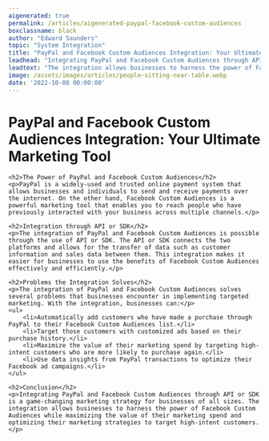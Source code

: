 ```yaml
---
aigenerated: true
permalink: /articles/aigenerated-paypal-facebook-custom-audiences
boxclassname: black
author: "Edward Saunders"
topic: "System Integration"
title: "PayPal and Facebook Custom Audiences Integration: Your Ultimate Marketing Tool"
leadhead: "Integrating PayPal and Facebook Custom Audiences through API or SDK is a game-changing marketing strategy for businesses of all sizes"
leadtext: "The integration allows businesses to harness the power of Facebook Custom Audiences while maximizing the value of their marketing spend and optimizing their marketing strategies to target high-intent customers."
image: /assets/images/articles/people-sitting-near-table.webp
date: '2022-10-08 00:00:00'
---
```

<div class="arttext">	<h1>PayPal and Facebook Custom Audiences Integration: Your Ultimate Marketing Tool</h1>

	<h2>The Power of PayPal and Facebook Custom Audiences</h2>
	<p>PayPal is a widely-used and trusted online payment system that allows businesses and individuals to send and receive payments over the internet. On the other hand, Facebook Custom Audiences is a powerful marketing tool that enables you to reach people who have previously interacted with your business across multiple channels.</p>

	<h2>Integration through API or SDK</h2>
	<p>The integration of PayPal and Facebook Custom Audiences is possible through the use of API or SDK. The API or SDK connects the two platforms and allows for the transfer of data such as customer information and sales data between them. This integration makes it easier for businesses to use the benefits of Facebook Custom Audiences effectively and efficiently.</p>

	<h2>Problems the Integration Solves</h2>
	<p>The integration of PayPal and Facebook Custom Audiences solves several problems that businesses encounter in implementing targeted marketing. With the integration, businesses can:</p>
	<ul>
		<li>Automatically add customers who have made a purchase through PayPal to their Facebook Custom Audiences list.</li>
		<li>Target those customers with customized ads based on their purchase history.</li>
		<li>Maximize the value of their marketing spend by targeting high-intent customers who are more likely to purchase again.</li>
		<li>Use data insights from PayPal transactions to optimize their Facebook ad campaigns.</li>
	</ul>

	<h2>Conclusion</h2>
	<p>Integrating PayPal and Facebook Custom Audiences through API or SDK is a game-changing marketing strategy for businesses of all sizes. The integration allows businesses to harness the power of Facebook Custom Audiences while maximizing the value of their marketing spend and optimizing their marketing strategies to target high-intent customers.</p>
</div>
